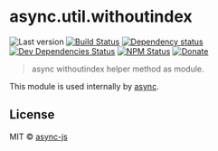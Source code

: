 # async.util.withoutindex

![Last version](https://img.shields.io/github/tag/async-js/withoutindex.svg?style=flat-square)
[![Build Status](http://img.shields.io/travis/async-js/withoutindex/master.svg?style=flat-square)](https://travis-ci.org/async-js/withoutindex)
[![Dependency status](http://img.shields.io/david/async-js/withoutindex.svg?style=flat-square)](https://david-dm.org/async-js/withoutindex)
[![Dev Dependencies Status](http://img.shields.io/david/dev/async-js/withoutindex.svg?style=flat-square)](https://david-dm.org/async-js/withoutindex#info=devDependencies)
[![NPM Status](http://img.shields.io/npm/dm/withoutindex.svg?style=flat-square)](https://www.npmjs.org/package/withoutindex)
[![Donate](https://img.shields.io/badge/donate-paypal-blue.svg?style=flat-square)](https://paypal.me/kikobeats)

> async withoutindex helper method as module.

This module is used internally by [async](https://github.com/async-js/async).

## License

MIT © [async-js](https://github.com/async-js)
